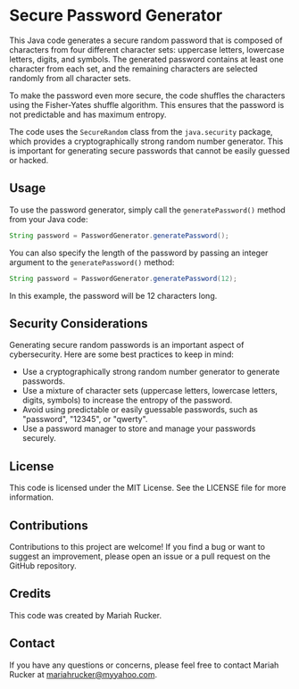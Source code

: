 # Secure Password Generator

This Java code generates a secure random password that is composed of characters from four different character sets: uppercase letters, lowercase letters, digits, and symbols. The generated password contains at least one character from each set, and the remaining characters are selected randomly from all character sets.

To make the password even more secure, the code shuffles the characters using the Fisher-Yates shuffle algorithm. This ensures that the password is not predictable and has maximum entropy.

The code uses the `SecureRandom` class from the `java.security` package, which provides a cryptographically strong random number generator. This is important for generating secure passwords that cannot be easily guessed or hacked.

## Usage

To use the password generator, simply call the `generatePassword()` method from your Java code:

```java
String password = PasswordGenerator.generatePassword();
```

You can also specify the length of the password by passing an integer argument to the `generatePassword()` method:

```java
String password = PasswordGenerator.generatePassword(12);
```

In this example, the password will be 12 characters long.

## Security Considerations

Generating secure random passwords is an important aspect of cybersecurity. Here are some best practices to keep in mind:

- Use a cryptographically strong random number generator to generate passwords.
- Use a mixture of character sets (uppercase letters, lowercase letters, digits, symbols) to increase the entropy of the password.
- Avoid using predictable or easily guessable passwords, such as "password", "12345", or "qwerty".
- Use a password manager to store and manage your passwords securely.

## License

This code is licensed under the MIT License. See the LICENSE file for more information.

## Contributions

Contributions to this project are welcome! If you find a bug or want to suggest an improvement, please open an issue or a pull request on the GitHub repository.

## Credits

This code was created by Mariah Rucker.

## Contact

If you have any questions or concerns, please feel free to contact Mariah Rucker at mariahrucker@myyahoo.com.
